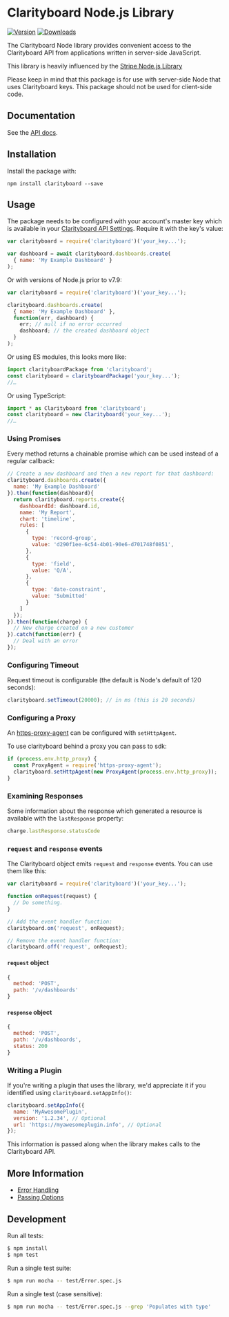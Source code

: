 # Clarityboard Node.js Library

[![Version](https://img.shields.io/npm/v/clarityboard.svg)](https://www.npmjs.org/package/clarityboard)
[![Downloads](https://img.shields.io/npm/dm/clarityboard.svg)](https://www.npmjs.com/package/clarityboard)

The Clarityboard Node library provides convenient access to the Clarityboard API from
applications written in server-side JavaScript.

This library is heavily influenced by the [Stripe Node.js Library](http://github.com/stripe/stripe-node)

Please keep in mind that this package is for use with server-side Node that
uses Clarityboard keys. This package should not be used for client-side code.

## Documentation

See the [API docs](https://clarityboard.docs.apiary.io/).

## Installation

Install the package with:

    npm install clarityboard --save

## Usage

The package needs to be configured with your account's master key which is
available in your [Clarityboard API Settings][api-keys]. Require it with the key's
value:

``` js
var clarityboard = require('clarityboard')('your_key...');

var dashboard = await clarityboard.dashboards.create(
  { name: 'My Example Dashboard' }
);
```

Or with versions of Node.js prior to v7.9:

``` js
var clarityboard = require('clarityboard')('your_key...');

clarityboard.dashboards.create(
  { name: 'My Example Dashboard' },
  function(err, dashboard) {
    err; // null if no error occurred
    dashboard; // the created dashboard object
  }
);
```

Or using ES modules, this looks more like:

``` js
import clarityboardPackage from 'clarityboard';
const clarityboard = clarityboardPackage('your_key...');
//…
```


Or using TypeScript:

``` ts
import * as Clarityboard from 'clarityboard';
const clarityboard = new Clarityboard('your_key...');
//…
```

### Using Promises

Every method returns a chainable promise which can be used instead of a regular
callback:

``` js
// Create a new dashboard and then a new report for that dashboard:
clarityboard.dashboards.create({
  name: 'My Example Dashboard'
}).then(function(dashboard){
  return clarityboard.reports.create({
    dashboardId: dashboard.id,
    name: 'My Report',
    chart: 'timeline',
    rules: [
      {
        type: 'record-group',
        value: 'd290f1ee-6c54-4b01-90e6-d701748f0851',
      },
      {
        type: 'field',
        value: 'Q/A',
      },
      {
        type: 'date-constraint',
        value: 'Submitted'
      }
    ]
  });
}).then(function(charge) {
  // New charge created on a new customer
}).catch(function(err) {
  // Deal with an error
});
```

### Configuring Timeout

Request timeout is configurable (the default is Node's default of 120 seconds):

``` js
clarityboard.setTimeout(20000); // in ms (this is 20 seconds)
```


### Configuring a Proxy

An [https-proxy-agent][https-proxy-agent] can be configured with
`setHttpAgent`.

To use clarityboard behind a proxy you can pass  to sdk:

```js
if (process.env.http_proxy) {
  const ProxyAgent = require('https-proxy-agent');
  clarityboard.setHttpAgent(new ProxyAgent(process.env.http_proxy));
}
```

### Examining Responses

Some information about the response which generated a resource is available
with the `lastResponse` property:

```js
charge.lastResponse.statusCode
```

### `request` and `response` events

The Clarityboard object emits `request` and `response` events.  You can use them like this:

```js
var clarityboard = require('clarityboard')('your_key...');

function onRequest(request) {
  // Do something.
}

// Add the event handler function:
clarityboard.on('request', onRequest);

// Remove the event handler function:
clarityboard.off('request', onRequest);
```

#### `request` object
```js
{
  method: 'POST',
  path: '/v/dashboards'
}
```

#### `response` object
```js
{
  method: 'POST',
  path: '/v/dashboards',
  status: 200
}
```

### Writing a Plugin

If you're writing a plugin that uses the library, we'd appreciate it if you identified using `clarityboard.setAppInfo()`:

```js
clarityboard.setAppInfo({
  name: 'MyAwesomePlugin',
  version: '1.2.34', // Optional
  url: 'https://myawesomeplugin.info', // Optional
});
```

This information is passed along when the library makes calls to the Clarityboard API.

## More Information

 * [Error Handling](https://github.com/stripe/stripe-node/wiki/Error-Handling)
 * [Passing Options](https://github.com/stripe/stripe-node/wiki/Passing-Options)

## Development

Run all tests:

```bash
$ npm install
$ npm test
```

Run a single test suite:

```bash
$ npm run mocha -- test/Error.spec.js
```

Run a single test (case sensitive):

```bash
$ npm run mocha -- test/Error.spec.js --grep 'Populates with type'
```

[api-keys]: https://www.clarityboard.com/settings#/api
[https-proxy-agent]: https://github.com/TooTallNate/node-https-proxy-agent

<!--
# vim: set tw=79:
-->
